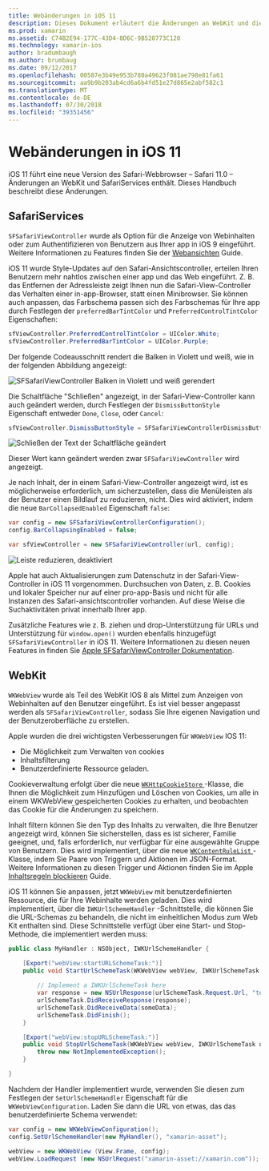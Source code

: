 ```yaml
---
title: Webänderungen in iOS 11
description: Dieses Dokument erläutert die Änderungen an WebKit und die Safari-Services-Framework in iOS 11. Es wird beschrieben, wie mit Formatierung SFSafariViewController Updates und neuen Funktionen in WKWebView arbeiten.
ms.prod: xamarin
ms.assetid: C74B2E94-177C-43D4-8D6C-9B528773C120
ms.technology: xamarin-ios
author: bradumbaugh
ms.author: brumbaug
ms.date: 09/12/2017
ms.openlocfilehash: 00587e3b49e953b780a49623f081ae798e81fa61
ms.sourcegitcommit: aa9b9b203ab4cd6a6b4fd51e27d865e2abf582c1
ms.translationtype: MT
ms.contentlocale: de-DE
ms.lasthandoff: 07/30/2018
ms.locfileid: "39351456"
---
```

# <a name="web-changes-in-ios-11"></a>Webänderungen in iOS 11

iOS 11 führt eine neue Version des Safari-Webbrowser – Safari 11.0 – Änderungen an WebKit und SafariServices enthält. Dieses Handbuch beschreibt diese Änderungen.

## <a name="safariservices"></a>SafariServices

`SFSafariViewController` wurde als Option für die Anzeige von Webinhalten oder zum Authentifizieren von Benutzern aus Ihrer app in iOS 9 eingeführt. Weitere Informationen zu Features finden Sie der [Webansichten](~/ios/user-interface/controls/uiwebview.md#safariviewcontroller) Guide.

iOS 11 wurde Style-Updates auf den Safari-Ansichtscontroller, erteilen Ihren Benutzern mehr nahtlos zwischen einer app und das Web eingeführt. Z. B. das Entfernen der Adressleiste zeigt Ihnen nun die Safari-View-Controller das Verhalten einer in-app-Browser, statt einen Minibrowser. Sie können auch anpassen, das Farbschema passen sich des Farbschemas für Ihre app durch Festlegen der `preferredBarTintColor` und `PreferredControlTintColor` Eigenschaften:

```csharp
sfViewController.PreferredControlTintColor = UIColor.White;
sfViewController.PreferredBarTintColor = UIColor.Purple;
```

Der folgende Codeausschnitt rendert die Balken in Violett und weiß, wie in der folgenden Abbildung angezeigt:

![SFSafariViewController Balken in Violett und weiß gerendert](web-images/image1.png)

Die Schaltfläche "Schließen" angezeigt, in der Safari-View-Controller kann auch geändert werden, durch Festlegen der `DismissButtonStyle` Eigenschaft entweder `Done`, `Close`, oder `Cancel`:

```csharp
sfViewController.DismissButtonStyle = SFSafariViewControllerDismissButtonStyle.Close;
```

![Schließen der Text der Schaltfläche geändert](web-images/image2.png)

Dieser Wert kann geändert werden zwar `SFSafariViewController` wird angezeigt.


Je nach Inhalt, der in einem Safari-View-Controller angezeigt wird, ist es möglicherweise erforderlich, um sicherzustellen, dass die Menüleisten als der Benutzer einen Bildlauf zu reduzieren, nicht. Dies wird aktiviert, indem die neue `BarCollapsedEnabled` Eigenschaft `false`:

```csharp
var config = new SFSafariViewControllerConfiguration();
config.BarCollapsingEnabled = false;

var sfViewController = new SFSafariViewController(url, config);
```

![Leiste reduzieren, deaktiviert](web-images/image3.png)

Apple hat auch Aktualisierungen zum Datenschutz in der Safari-View-Controller in iOS 11 vorgenommen. Durchsuchen von Daten, z. B. Cookies und lokaler Speicher nur auf einer pro-app-Basis und nicht für alle Instanzen des Safari-ansichtscontroller vorhanden. Auf diese Weise die Suchaktivitäten privat innerhalb Ihrer app.

Zusätzliche Features wie z. B. ziehen und drop-Unterstützung für URLs und Unterstützung für `window.open()` wurden ebenfalls hinzugefügt `SFSafariViewController` in iOS 11. Weitere Informationen zu diesen neuen Features in finden Sie [Apple SFSafariViewController Dokumentation](https://developer.apple.com/documentation/safariservices/sfsafariviewcontroller?changes=latest_minor).


## <a name="webkit"></a>WebKit

`WKWebView` wurde als Teil des WebKit IOS 8 als Mittel zum Anzeigen von Webinhalten auf den Benutzer eingeführt. Es ist viel besser angepasst werden als `SFSafariViewController`, sodass Sie Ihre eigenen Navigation und der Benutzeroberfläche zu erstellen.

Apple wurden die drei wichtigsten Verbesserungen für `WKWebView` IOS 11: 

- Die Möglichkeit zum Verwalten von cookies
- Inhaltsfilterung
- Benutzerdefinierte Ressource geladen. 

Cookieverwaltung erfolgt über die neue [ `WKHttpCookieStore` ](https://developer.apple.com/documentation/webkit/wkhttpcookiestore) -Klasse, die Ihnen die Möglichkeit zum Hinzufügen und Löschen von Cookies, um alle in einem WKWebView gespeicherten Cookies zu erhalten, und beobachten das Cookie für die Änderungen zu speichern.

Inhalt filtern können Sie den Typ des Inhalts zu verwalten, die Ihre Benutzer angezeigt wird, können Sie sicherstellen, dass es ist sicherer, Familie geeignet, und, falls erforderlich, nur verfügbar für eine ausgewählte Gruppe von Benutzern. Dies wird implementiert, über die neue [ `WKContentRuleList` ](https://developer.apple.com/documentation/webkit/wkcontentrulelist) -Klasse, indem Sie Paare von Triggern und Aktionen im JSON-Format. Weitere Informationen zu diesen Trigger und Aktionen finden Sie im Apple [Inhaltsregeln blockieren](https://developer.apple.com/library/content/documentation/Extensions/Conceptual/ContentBlockingRules/Introduction/Introduction.html) Guide.

iOS 11 können Sie anpassen, jetzt `WKWebView` mit benutzerdefinierten Ressource, die für Ihre Webinhalte werden geladen. Dies wird implementiert, über die `IWKUrlSchemeHandler` -Schnittstelle, die können Sie die URL-Schemas zu behandeln, die nicht im einheitlichen Modus zum Web Kit enthalten sind. Diese Schnittstelle verfügt über eine Start- und Stop-Methode, die implementiert werden muss:

```csharp
public class MyHandler : NSObject, IWKUrlSchemeHandler {

    [Export("webView:startURLSchemeTask:")]
    public void StartUrlSchemeTask(WKWebView webView, IWKUrlSchemeTask urlSchemeTask){
        
        // Implement a IWKUrlSchemeTask here
        var response = new NSUrlResponse(urlSchemeTask.Request.Url, "text/html", ContentLength, null);
        urlSchemeTask.DidReceiveResponse(response);
        urlSchemeTask.DidReceiveData(someData);
        urlSchemeTask.DidFinish();
    }

    [Export("webView:stopURLSchemeTask:")]
    public void StopUrlSchemeTask(WKWebView webView, IWKUrlSchemeTask urlSchemeTask){
        throw new NotImplementedException();
    }

}
``` 

Nachdem der Handler implementiert wurde, verwenden Sie diesen zum Festlegen der `SetUrlSchemeHandler` Eigenschaft für die `WKWebViewConfiguration`. Laden Sie dann die URL von etwas, das das benutzerdefinierte Schema verwendet:

```csharp
var config = new WKWebViewConfiguration();
config.SetUrlSchemeHandler(new MyHandler(), "xamarin-asset");

webView = new WKWebView (View.Frame, config);
webView.LoadRequest (new NSUrlRequest("xamarin-asset://xamarin.com"));
```

